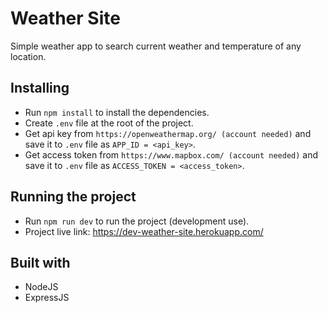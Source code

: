 # Weather Site
Simple weather app to search current weather and temperature of any location. 

## Installing
* Run ```npm install``` to install the dependencies.
* Create ```.env``` file at the root of the project.
* Get api key from ```https://openweathermap.org/ (account needed)``` and save it to ```.env``` file as ```APP_ID = <api_key>```.
* Get access token from ```https://www.mapbox.com/ (account needed)``` and save it to ```.env``` file as ```ACCESS_TOKEN = <access_token>```.

## Running the project
* Run ```npm run dev``` to run the project (development use).
* Project live link: https://dev-weather-site.herokuapp.com/

## Built with
* NodeJS 
* ExpressJS
